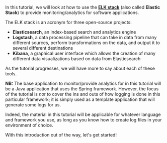 In this tutorial, we will look at how to use the [**ELK stack**](https://www.elastic.co/what-is/elk-stack) (also called **Elastic Stack**) to provide monitoring/analytics for software applications.

The ELK stack is an acronym for three open-source projects:
* **Elasticsearch**, an index-based search and analytics engine
* **Logstash**, a data processing pipeline that can take in data from many different sources, perform transformations on the data, and output it to several different destinations
* **Kibana**, a graphical user interface which allows the creation of many different data visualizations based on data from Elasticsearch

As the tutorial progresses, we will have more to say about each of these tools.

**NB:** The base application to monitor/provide analytics for in this tutorial will be a Java application that uses the Spring framework. However, the focus of the tutorial is *not* to cover the ins and outs of how logging is done in this particular framework; it is simply used as a template application that will generate some logs for us.

Indeed, the material in this tutorial will be applicable for whatever language and framework you use, as long as you know how to create log files in your environment of choice.

With this introduction out of the way, let's get started!